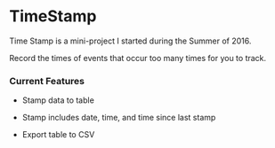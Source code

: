 # TimeStamp

Time Stamp is a mini-project I started during the Summer of 2016.

Record the times of events that occur too many times for you to track.

### Current Features
- Stamp data to table

- Stamp includes date, time, and time since last stamp

- Export table to CSV